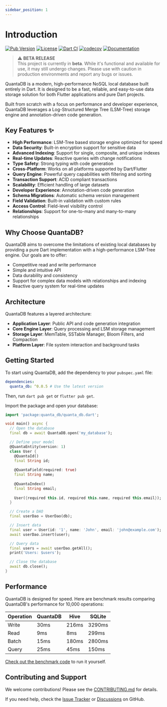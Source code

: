 ```yaml
---
sidebar_position: 1
---
```


# Introduction

[![Pub Version](https://img.shields.io/pub/v/quanta_db.svg)](https://pub.dev/packages/quanta_db)
[![License](https://img.shields.io/github/license/champ96k/quanta_db)](https://github.com/champ96k/quanta_db/blob/master/LICENSE)
[![Dart CI](https://github.com/champ96k/quanta_db/actions/workflows/dart.yml/badge.svg)](https://github.com/champ96k/quanta_db/actions/workflows/dart.yml)
[![codecov](https://codecov.io/gh/champ96k/quanta_db/branch/master/graph/badge.svg)](https://codecov.io/gh/champ96k/quanta_db)
[![Documentation](https://img.shields.io/badge/Documentation-API-blue)](https://quantadb.netlify.app/)

> ⚠️ **BETA RELEASE**  
> This project is currently in **beta**. While it's functional and available for use, it may still undergo changes. Please use with caution in production environments and report any bugs or issues.

QuantaDB is a modern, high-performance NoSQL local database built entirely in Dart. It is designed to be a fast, reliable, and easy-to-use data storage solution for both Flutter applications and pure Dart projects.

Built from scratch with a focus on performance and developer experience, QuantaDB leverages a Log-Structured Merge Tree (LSM-Tree) storage engine and annotation-driven code generation.

## Key Features ✨

- **High Performance**: LSM-Tree based storage engine optimized for speed
- **Data Security**: Built-in encryption support for sensitive data
- **Advanced Indexing**: Support for single, composite, and unique indexes
- **Real-time Updates**: Reactive queries with change notifications
- **Type Safety**: Strong typing with code generation
- **Cross-Platform**: Works on all platforms supported by Dart/Flutter
- **Query Engine**: Powerful query capabilities with filtering and sorting
- **Transaction Support**: ACID compliant transactions
- **Scalability**: Efficient handling of large datasets
- **Developer Experience**: Annotation-driven code generation
- **Schema Migrations**: Automatic schema version management
- **Field Validation**: Built-in validation with custom rules
- **Access Control**: Field-level visibility control
- **Relationships**: Support for one-to-many and many-to-many relationships

## Why Choose QuantaDB?

QuantaDB aims to overcome the limitations of existing local databases by providing a pure Dart implementation with a high-performance LSM-Tree engine. Our goals are to offer:

- Competitive read and write performance
- Simple and intuitive API
- Data durability and consistency
- Support for complex data models with relationships and indexing
- Reactive query system for real-time updates

## Architecture

QuantaDB features a layered architecture:

- **Application Layer**: Public API and code generation integration
- **Core Engine Layer**: Query processing and LSM storage management
- **Storage Layer**: MemTable, SSTable Manager, Bloom Filters, and Compaction
- **Platform Layer**: File system interaction and background tasks

## Getting Started

To start using QuantaDB, add the dependency to your `pubspec.yaml` file:

```yaml
dependencies:
  quanta_db: ^0.0.5 # Use the latest version
```

Then, run `dart pub get` or `flutter pub get`.

Import the package and open your database:

```dart
import 'package:quanta_db/quanta_db.dart';

void main() async {
  // Open the database
  final db = await QuantaDB.open('my_database');

  // Define your model
  @QuantaEntity(version: 1)
  class User {
    @QuantaId()
    final String id;
    
    @QuantaField(required: true)
    final String name;
    
    @QuantaIndex()
    final String email;
    
    User({required this.id, required this.name, required this.email});
  }

  // Create a DAO
  final userDao = UserDao(db);

  // Insert data
  final user = User(id: '1', name: 'John', email: 'john@example.com');
  await userDao.insert(user);

  // Query data
  final users = await userDao.getAll();
  print('Users: $users');

  // Close the database
  await db.close();
}
```

## Performance

QuantaDB is designed for speed. Here are benchmark results comparing QuantaDB's performance for 10,000 operations:

| Operation | QuantaDB | Hive  | SQLite |
| --------- | -------- | ----- | ------ |
| Write     | 30ms     | 216ms | 3290ms |
| Read      | 9ms      | 8ms   | 299ms  |
| Batch     | 15ms     | 180ms | 2800ms |
| Query     | 25ms     | 45ms  | 150ms  |

[Check out the benchmark code](https://github.com/champ96k/quanta_db/blob/master/example/demo_example/lib/complete_example.dart) to run it yourself.

## Contributing and Support

We welcome contributions! Please see the [CONTRIBUTING.md](https://github.com/champ96k/quanta_db/blob/master/CONTRIBUTING.md) for details.

If you need help, check the [Issue Tracker](https://github.com/champ96k/quanta_db/issues) or [Discussions](https://github.com/champ96k/quanta_db/discussions) on GitHub.
